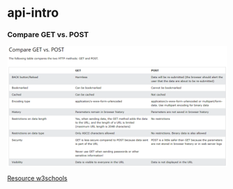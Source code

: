 # api-intro

### Compare GET vs. POST
<img src="images/getpost.png">

[Resource w3schools](https://www.w3schools.com/tags/ref_httpmethods.asp)
